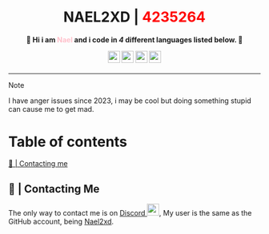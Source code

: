 <h1 align="center">NAEL2XD | <span style="color:red">4235264</span>

<h4 align="center">
🙋 Hi i am <span style="color:#FFC0CB">Nael</span> and i code in <i>4</i> different languages listed below. 🙋

[<img src="https://upload.wikimedia.org/wikipedia/commons/thumb/8/89/Haxe_logo.svg/240px-Haxe_logo.svg.png" width="24"/>](https://haxe.org/) [<img src="https://s3.dualstack.us-east-2.amazonaws.com/pythondotorg-assets/media/community/logos/python-logo-only.png" width="24"/>](https://www.python.org/) [<img src="https://www.lua.org/images/lua-logo.gif" width="24"/>](https://www.lua.org/) [<img src="https://icon.icepanel.io/Technology/svg/C%2B%2B-%28CPlusPlus%29.svg" width="24"/>](https://cplusplus.com/)
</h4>

---------

> [!NOTE] 
> I have anger issues since 2023, i may be cool but doing something stupid can cause me to get mad.

# Table of contents
[📧 | Contacting me](https://github.com/NAEL2XD/NAEL2XD/README.md#contacting-me)

## 📧 | Contacting Me
The only way to contact me is on [Discord <img src="https://www.svgrepo.com/show/452188/discord.svg" width="24">](https://discord.com/), My user is the same as the GitHub account, being [Nael2xd](https://discord.com/users/786639413282209802).
